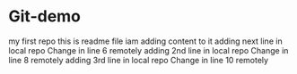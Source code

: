 # Git-demo
my first repo
this is readme file
iam adding content to it
adding next line in local repo
Change in line 6 remotely
adding 2nd line in local repo
Change in line 8 remotely
adding 3rd line in local repo
Change in line 10 remotely
